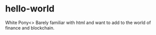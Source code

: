 # hello-world
White Pony<>
Barely familiar with html and want to add to the world of finance and blockchain. 
